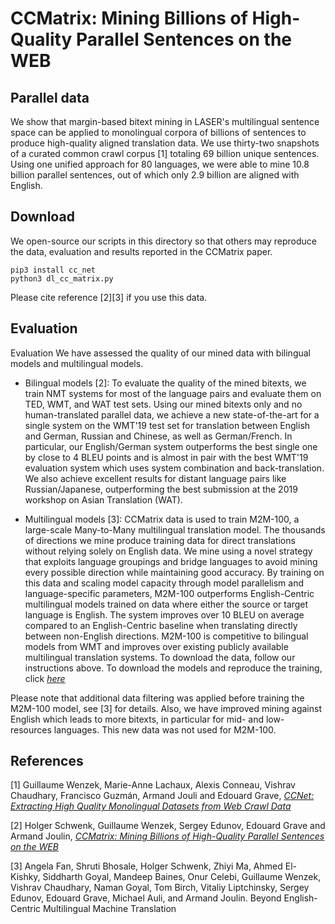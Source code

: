 # CCMatrix: Mining Billions of High-Quality Parallel Sentences on the WEB

## Parallel data

We show that margin-based bitext mining in LASER's multilingual sentence space can be applied to monolingual corpora of billions of sentences to produce high-quality aligned translation data. We use thirty-two snapshots of a curated common crawl corpus [1] totaling 69 billion unique sentences. Using one unified approach for 80 languages, we were able to mine 10.8 billion parallel sentences, out of which only 2.9 billion are aligned with English.

## Download

We open-source our scripts in this directory so that others may reproduce the data, evaluation and results reported in the CCMatrix paper.
```
pip3 install cc_net
python3 dl_cc_matrix.py
```

Please cite reference [2][3] if you use this data.


## Evaluation

Evaluation
We have assessed the quality of our mined data with bilingual models and multilingual models.

* Bilingual models [2]:  To evaluate the quality of the mined bitexts, we train NMT systems for most of the language pairs and evaluate them on TED, WMT, and WAT test sets. Using our mined bitexts only and no human-translated parallel data, we achieve a new state-of-the-art for a single system on the WMT'19 test set for translation between English and German, Russian and Chinese, as well as German/French. In particular, our English/German system outperforms the best single one by close to 4 BLEU points and is almost in pair with the best WMT'19 evaluation system which uses system combination and back-translation. We also achieve excellent results for distant language pairs like Russian/Japanese, outperforming the best submission at the 2019 workshop on Asian Translation (WAT).

* Multilingual models [3]:  CCMatrix data is used to train M2M-100, a large-scale Many-to-Many multilingual translation model. The thousands of directions we mine produce training data for direct translations without relying solely on English data. We mine using a novel strategy that exploits language groupings and bridge languages to avoid mining every possible direction while maintaining good accuracy. By training on this data and scaling model capacity through model parallelism and language-specific parameters, M2M-100 outperforms English-Centric multilingual models trained on data where either the source or target language is English. The system improves over 10 BLEU on average compared to an English-Centric baseline when translating directly between non-English directions. M2M-100 is competitive to bilingual models from WMT and improves over existing publicly available multilingual translation systems. To download the data, follow our instructions above. To download the models and reproduce the training, click [*here*](https://github.com/pytorch/fairseq/tree/master/examples/m2m_100)


Please note that additional data filtering was applied before training the M2M-100 model, see [3] for details.
Also, we have improved mining against English which leads to more bitexts, in particular for mid- and low-resources languages.
This new data was not used for M2M-100.

## References

[1] Guillaume Wenzek, Marie-Anne Lachaux, Alexis Conneau, Vishrav Chaudhary, Francisco Guzmán, Armand Jouli and Edouard Grave,
    [*CCNet: Extracting High Quality Monolingual Datasets from Web Crawl Data*](https://arxiv.org/abs/1911.00359)

[2] Holger Schwenk, Guillaume Wenzek, Sergey Edunov, Edouard Grave and Armand Joulin,
    [*CCMatrix: Mining Billions of High-Quality Parallel Sentences on the WEB*](https://arxiv.org/abs/1911.04944)
    
[3] Angela Fan, Shruti Bhosale, Holger Schwenk, Zhiyi Ma, Ahmed El-Kishky, Siddharth Goyal, Mandeep Baines, Onur Celebi, Guillaume Wenzek, Vishrav Chaudhary, Naman Goyal, Tom Birch, Vitaliy Liptchinsky, Sergey Edunov, Edouard Grave, Michael Auli, and Armand Joulin. Beyond English-Centric Multilingual Machine Translation
